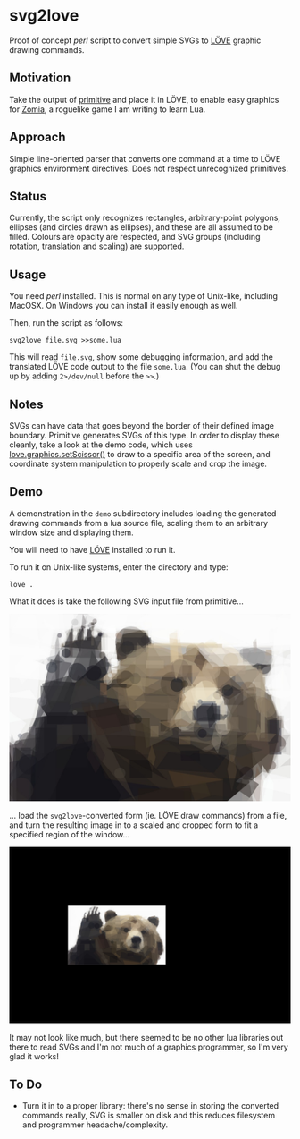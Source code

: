 # svg2love

Proof of concept *perl* script to convert simple SVGs to [LÖVE](https://love2d.org/wiki/Main_Page) graphic drawing commands.

## Motivation

Take the output of [primitive](https://github.com/fogleman/primitive) and place it in LÖVE, to enable easy graphics for [Zomia](https://github.com/globalcitizen/zomia), a roguelike game I am writing to learn Lua.

## Approach

Simple line-oriented parser that converts one command at a time to LÖVE graphics environment directives. Does not respect unrecognized primitives.

## Status

Currently, the script only recognizes rectangles, arbitrary-point polygons, ellipses (and circles drawn as ellipses), and these are all assumed to be filled. Colours are opacity are respected, and SVG groups (including rotation, translation and scaling) are supported.

## Usage

You need *perl* installed. This is normal on any type of Unix-like, including MacOSX. On Windows you can install it easily enough as well.

Then, run the script as follows:

```
svg2love file.svg >>some.lua
```

This will read `file.svg`, show some debugging information, and add the translated LÖVE code output to the file `some.lua`. (You can shut the debug up by adding `2>/dev/null` before the `>>`.)

## Notes

SVGs can have data that goes beyond the border of their defined image boundary. Primitive generates SVGs of this type. In order to display these cleanly, take a look at the demo code, which uses [love.graphics.setScissor()](https://love2d.org/wiki/love.graphics.setScissor) to draw to a specific area of the screen, and coordinate system manipulation to properly scale and crop the image.

## Demo

A demonstration in the `demo` subdirectory includes loading the generated drawing commands from a lua source file, scaling them to an arbitrary window size and displaying them.

You will need to have [LÖVE](https://love2d.org/wiki/Main_Page) installed to run it.

To run it on Unix-like systems, enter the directory and type:
```
love .
```

What it does is take the following SVG input file from primitive...

![Demo source SVG](https://raw.githubusercontent.com/globalcitizen/svg2love/master/demo/demo-source.jpg)

... load the `svg2love`-converted form (ie. LÖVE draw commands) from a file, and turn the resulting image in to a scaled and cropped form to fit a specified region of the window...

![Demo screenshot](https://raw.githubusercontent.com/globalcitizen/svg2love/master/demo/screenshot.jpg)

It may not look like much, but there seemed to be no other lua libraries out there to read SVGs and I'm not much of a graphics programmer, so I'm very glad it works!

## To Do

* Turn it in to a proper library: there's no sense in storing the converted commands really, SVG is smaller on disk and this reduces filesystem and programmer headache/complexity.
